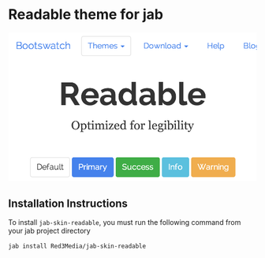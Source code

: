 # Readable theme for jab
![readable screenshot](thumbnail.png)

## Installation Instructions
To install `jab-skin-readable`, you must run the following command from your jab project directory

    jab install Red3Media/jab-skin-readable
